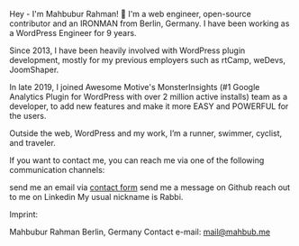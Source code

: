 Hey - I'm Mahbubur Rahman! :wave:
I'm a web engineer, open-source contributor and an IRONMAN from Berlin, Germany. I have been working as a WordPress Engineer for 9 years.

Since 2013, I have been heavily involved with WordPress plugin development, mostly for my previous employers such as rtCamp, weDevs, JoomShaper.

In late 2019, I joined Awesome Motive's MonsterInsights (#1 Google Analytics Plugin for WordPress with over 2 million active installs) team as a developer, to add new features and make it more EASY and POWERFUL for the users.

Outside the web, WordPress and my work, I’m a runner, swimmer, cyclist, and traveler.

If you want to contact me, you can reach me via one of the following communication channels:

send me an email via [contact form](https://mahbub.me/contact/)
send me a message on Github
reach out to me on Linkedin
My usual nickname is Rabbi.

Imprint:

Mahbubur Rahman
Berlin, Germany
Contact e-mail: mail@mahbub.me
